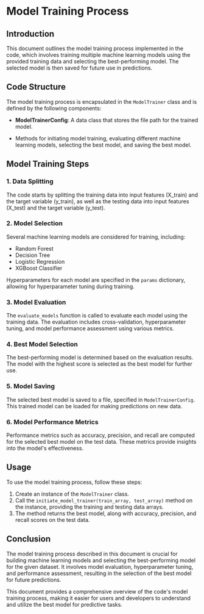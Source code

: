 # Model Training Process

## Introduction

This document outlines the model training process implemented in the code, which involves training multiple machine learning models using the provided training data and selecting the best-performing model. The selected model is then saved for future use in predictions.

## Code Structure

The model training process is encapsulated in the `ModelTrainer` class and is defined by the following components:

- **ModelTrainerConfig**: A data class that stores the file path for the trained model.

- Methods for initiating model training, evaluating different machine learning models, selecting the best model, and saving the best model.

## Model Training Steps

### 1. Data Splitting

The code starts by splitting the training data into input features (X_train) and the target variable (y_train), as well as the testing data into input features (X_test) and the target variable (y_test).

### 2. Model Selection

Several machine learning models are considered for training, including:
- Random Forest
- Decision Tree
- Logistic Regression
- XGBoost Classifier

Hyperparameters for each model are specified in the `params` dictionary, allowing for hyperparameter tuning during training.

### 3. Model Evaluation

The `evaluate_models` function is called to evaluate each model using the training data. The evaluation includes cross-validation, hyperparameter tuning, and model performance assessment using various metrics.

### 4. Best Model Selection

The best-performing model is determined based on the evaluation results. The model with the highest score is selected as the best model for further use.

### 5. Model Saving

The selected best model is saved to a file, specified in `ModelTrainerConfig`. This trained model can be loaded for making predictions on new data.

### 6. Model Performance Metrics

Performance metrics such as accuracy, precision, and recall are computed for the selected best model on the test data. These metrics provide insights into the model's effectiveness.

## Usage

To use the model training process, follow these steps:

1. Create an instance of the `ModelTrainer` class.
2. Call the `initiate_model_trainer(train_array, test_array)` method on the instance, providing the training and testing data arrays.
3. The method returns the best model, along with accuracy, precision, and recall scores on the test data.

## Conclusion

The model training process described in this document is crucial for building machine learning models and selecting the best-performing model for the given dataset. It involves model evaluation, hyperparameter tuning, and performance assessment, resulting in the selection of the best model for future predictions.

This document provides a comprehensive overview of the code's model training process, making it easier for users and developers to understand and utilize the best model for predictive tasks.
